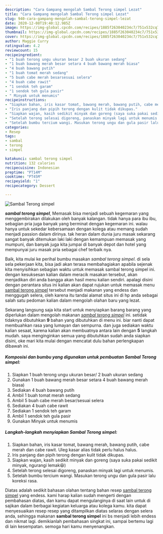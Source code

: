 ```yaml
---
description: "Cara Gampang mengolah Sambal Terong simpel Lezat"
title: "Cara Gampang mengolah Sambal Terong simpel Lezat"
slug: 940-cara-gampang-mengolah-sambal-terong-simpel-lezat
date: 2020-12-08T19:40:12.985Z
image: https://img-global.cpcdn.com/recipes/1885f263040234c7/751x532cq70/sambal-terong-simpel-foto-resep-utama.jpg
thumbnail: https://img-global.cpcdn.com/recipes/1885f263040234c7/751x532cq70/sambal-terong-simpel-foto-resep-utama.jpg
cover: https://img-global.cpcdn.com/recipes/1885f263040234c7/751x532cq70/sambal-terong-simpel-foto-resep-utama.jpg
author: Maggie Curry
ratingvalue: 4.2
reviewcount: 15
recipeingredient:
- "1 buah terong ungu ukuran besar 2 buah ukuran sedang"
- "1 buah bawang merah besar setara 4 buah bawang merah biasa"
- "4 buah bawang putih"
- "1 buah tomat merah sedang"
- "5 buah cabe merah besarsesuai selera"
- "4 buah cabe rawit"
- "1 sendok teh garam"
- "1 sendok teh gula pasir"
- " Minyak untuk menumis"
recipeinstructions:
- "Siapkan bahan, iris kasar tomat, bawang merah, bawang putih, cabe merah dan cabe rawit. Uleg kasar alias tidak perlu halus halus."
- "Iris panjang dan pipih terong dengan kulit tidak dikupas."
- "Siapkan wajan, kasih sedikit minyak dan goreng (saya suka pakai sedikit minyak, ngurangi lemak😆)"
- "Setelah terong selesai digoreng, panaskan minyak lagi untuk menumis."
- "Setelah bumbu tercium wangi. Masukan terong ungu dan gula pasir lalu koreksi rasa."
categories:
- Resep
tags:
- sambal
- terong
- simpel

katakunci: sambal terong simpel 
nutrition: 132 calories
recipecuisine: Indonesian
preptime: "PT14M"
cooktime: "PT45M"
recipeyield: "1"
recipecategory: Dessert

---
```



![Sambal Terong simpel](https://img-global.cpcdn.com/recipes/1885f263040234c7/751x532cq70/sambal-terong-simpel-foto-resep-utama.jpg)

<b><i>sambal terong simpel</i></b>, Memasak bisa menjadi sebuah kegemaran yang menggembirakan dilakukan oleh banyak kalangan. tidak hanya para ibu ibu, sebagian pria juga banyak yang berminat dengan kegemaran ini. walau hanya untuk sekedar kebersamaan dengan kolega atau memang sudah menjadi passion dalam dirinya. tak heran dalam dunia juru masak sekarang sangat banyak ditemukan laki laki dengan kemampuan memasak yang mumpuni, dan banyak juga kita jumpai di banyak depot dan hotel yang mempunyai juru masak pria sebagai chef terbaik nya.

Baik, kita mulai ke perihal bumbu masakan <i>sambal terong simpel</i>. di sela sela pekerjaan kita, bisa jadi akan terasa membahagiakan apabila sejenak kita menyisihkan sebagian waktu untuk memasak sambal terong simpel ini. dengan kesuksesan kalian dalam meracik masakan tersebut, akan menjadikan diri anda bangga akan hasil menu kalian sendiri. apalagi disini dengan perantara situs ini kalian akan dapat rujukan untuk memasak menu <u>sambal terong simpel</u> tersebut menjadi makanan yang endess dan menggugah selera, oleh karena itu tandai alamat situs ini di hp anda sebagai salah satu pedoman kalian dalam mengolah olahan baru yang lezat.




Sekarang langsung saja kita start untuk menyiapkan barang barang yang diperlukan dalam mengolah makanan <u><i>sambal terong simpel</i></u> ini. setidak tidaknya dibutuhkan <b>9</b> bahan yang dibutuhkan di menu ini. biar nanti dapat membuahkan rasa yang lumayan dan sempurna. dan juga sediakan waktu kalian sesaat, karena kalian akan membuatnya antara lain dengan <b>5</b> langkah mudah. saya menginginkan semua yang dibutuhkan sudah anda siapkan disini, oke mari kita mulai dengan mencatat dulu bahan perlengkapan dibawah ini.

<!--inarticleads1-->

##### Komposisi dan bumbu yang digunakan untuk pembuatan Sambal Terong simpel:

1. Siapkan 1 buah terong ungu ukuran besar/ 2 buah ukuran sedang
1. Gunakan 1 buah bawang merah besar setara 4 buah bawang merah biasa)
1. Sediakan 4 buah bawang putih
1. Ambil 1 buah tomat merah sedang
1. Ambil 5 buah cabe merah besar/sesuai selera
1. Sediakan 4 buah cabe rawit
1. Sediakan 1 sendok teh garam
1. Ambil 1 sendok teh gula pasir
1. Gunakan  Minyak untuk menumis




<!--inarticleads2-->

##### Langkah-langkah menyiapkan Sambal Terong simpel:

1. Siapkan bahan, iris kasar tomat, bawang merah, bawang putih, cabe merah dan cabe rawit. Uleg kasar alias tidak perlu halus halus.
1. Iris panjang dan pipih terong dengan kulit tidak dikupas.
1. Siapkan wajan, kasih sedikit minyak dan goreng (saya suka pakai sedikit minyak, ngurangi lemak😆)
1. Setelah terong selesai digoreng, panaskan minyak lagi untuk menumis.
1. Setelah bumbu tercium wangi. Masukan terong ungu dan gula pasir lalu koreksi rasa.




Diatas adalah sedikit bahasan olahan tentang bahan resep <u>sambal terong simpel</u> yang endess. kami harap kalian sudah mengerti dengan pembahasan diatas, dan kamu dapat mengulanginya di saat lain untuk di sajikan dalam berbagai kegiatan keluarga atau kolega kamu. kita dapat menyesuaikan resep resep yang ditampilkan diatas selaras dengan selera anda, sehingga makanan <b>sambal terong simpel</b> ini bs menjadi lebih endess dan nikmat lagi. demikianlah pembahasan singkat ini, sampai bertemu lagi di lain kesempatan. semoga hari kamu menyenangkan.
